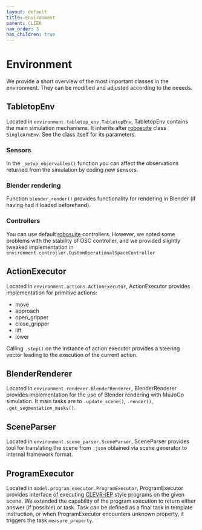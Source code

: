 ```yaml
---
layout: default
title: Environment
parent: CLIER
nav_order: 3
has_children: true
---
```


# Environment

We provide a short overview of the most important classes in the environment. They can be modified and adjusted according to the neeeds.

## TabletopEnv

Located in `environment.tabletop_env.TabletopEnv`, TabletopEnv contains the main simulation mechanisms. It inherits after [robosuite](https://github.com/ARISE-Initiative/robosuite) class `SingleArmEnv`. See the class itself for its parameters.

### Sensors
In the `_setup_observables()` function you can affect the observations returned from the simulation by coding new sensors.

### Blender rendering
Function `blender_render()` provides functionality for rendering in Blender (if having had it loaded beforehand). 

### Controllers
You can use default [robosuite](https://github.com/ARISE-Initiative/robosuite) controllers. However, we noted some problems with the stability of OSC controller, and we provided slightly tweaked implementation in `environment.controller.CustomOperationalSpaceController`

## ActionExecutor
Located in `environment.actions.ActionExecutor`, ActionExecutor provides implementation for primitive actions:
- move
- approach
- open_gripper
- close_gripper
- lift
- lower 

Calling `.step()` on the instance of action executor provides a steering vector leading to the execution of the current action.

## BlenderRenderer
Located in `environment.renderer.BlenderRenderer`, BlenderRenderer provides implementation for the use of Blender rendering with MuJoCo simulation. It main tasks are to `.update_scene()`, `.render()`, `.get_segmentation_masks()`.

## SceneParser
Located in `environment.scene_parser.SceneParser`, SceneParser provides tool for translating the scene from `.json` obtained via scene generator to internal framework format.

## ProgramExecutor
Located in `model.program_executor.ProgramExecutor`, ProgramExecutor provides interface of executing [CLEVR-IEP](https://arxiv.org/abs/1705.03633) style programs on the given scene. We extended the capability of the program execution to return either answer (if possible) or task. Task can be defined as a final task in template instruction, or when ProgramExecutor encounters unknown property, it triggers the task `measure_property`.
